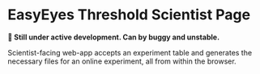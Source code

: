 # EasyEyes Threshold Scientist Page

**🚧 Still under active development. Can by buggy and unstable.**

Scientist-facing web-app accepts an experiment table and generates the necessary files for an online experiment, all from within the browser.
